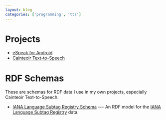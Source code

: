 ```yaml
---
layout: blog
categories: ['programming', 'tts']
---
```


# Projects

*  [eSpeak for Android](/espeak-for-android)
*  [Cainteoir Text-to-Speech](/cainteoir)

# RDF Schemas

These are schemas for RDF data I use in my own projects, especially
Cainteoir Text-to-Speech.

*  [IANA Language Subtag Registry Schema](/schema/2013/iana) --- An RDF model for the
   [IANA Language Subtag Registry](http://www.iana.org/assignments/language-subtag-registry)
   data.
